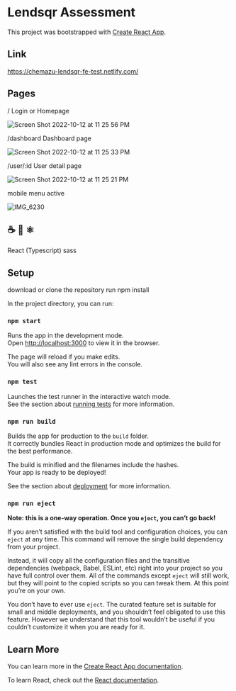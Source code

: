 # Lendsqr Assessment

This project was bootstrapped with [Create React App](https://github.com/facebook/create-react-app).

##  Link

https://chemazu-lendsqr-fe-test.netlify.com/

## Pages
/  Login or Homepage

![Screen Shot 2022-10-12 at 11 25 56 PM](https://user-images.githubusercontent.com/39961126/195460491-72f96f6f-bbc2-42fc-b549-c6fa91eec1f1.png)


/dashboard  Dashboard page

![Screen Shot 2022-10-12 at 11 25 33 PM](https://user-images.githubusercontent.com/39961126/195460695-3917430b-fde8-4cc7-b9de-d9c907a33858.png)



/user/:id   User detail page

![Screen Shot 2022-10-12 at 11 25 21 PM](https://user-images.githubusercontent.com/39961126/195460820-ed89746e-f537-4460-a1c1-4d43719644b1.png)


mobile menu active

![IMG_6230](https://user-images.githubusercontent.com/39961126/195463516-2a68a27f-9204-4b21-8cea-416573e54fff.PNG)



## ☕️ 🐍 ⚛️
React (Typescript)
sass


## Setup
download or clone the repository
run npm install

In the project directory, you can run:

### `npm start`

Runs the app in the development mode.\
Open [http://localhost:3000](http://localhost:3000) to view it in the browser.

The page will reload if you make edits.\
You will also see any lint errors in the console.

### `npm test`

Launches the test runner in the interactive watch mode.\
See the section about [running tests](https://facebook.github.io/create-react-app/docs/running-tests) for more information.

### `npm run build`

Builds the app for production to the `build` folder.\
It correctly bundles React in production mode and optimizes the build for the best performance.

The build is minified and the filenames include the hashes.\
Your app is ready to be deployed!

See the section about [deployment](https://facebook.github.io/create-react-app/docs/deployment) for more information.

### `npm run eject`

**Note: this is a one-way operation. Once you `eject`, you can’t go back!**

If you aren’t satisfied with the build tool and configuration choices, you can `eject` at any time. This command will remove the single build dependency from your project.

Instead, it will copy all the configuration files and the transitive dependencies (webpack, Babel, ESLint, etc) right into your project so you have full control over them. All of the commands except `eject` will still work, but they will point to the copied scripts so you can tweak them. At this point you’re on your own.

You don’t have to ever use `eject`. The curated feature set is suitable for small and middle deployments, and you shouldn’t feel obligated to use this feature. However we understand that this tool wouldn’t be useful if you couldn’t customize it when you are ready for it.

## Learn More

You can learn more in the [Create React App documentation](https://facebook.github.io/create-react-app/docs/getting-started).

To learn React, check out the [React documentation](https://reactjs.org/).
